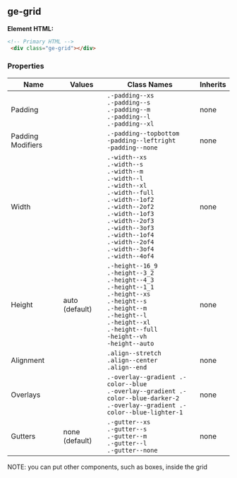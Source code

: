 

## ge-grid

**Element HTML:**
```html
<!-- Primary HTML -->
 <div class="ge-grid"></div>
```

### Properties
| Name | Values | Class Names | Inherits |
| ---- | ------ | ----------- | -------- |
| Padding | | `.-padding--xs` <br/> `.-padding--s` <br/> `.-padding--m` <br/> `.-padding--l` <br/> `.-padding--xl` | none |
| Padding Modifiers | | `.-padding--topbottom` <br/> `-padding--leftright` <br/> `-padding--none` | none |
| Width |  | `.-width--xs` <br/> `.-width--s` <br/> `.-width--m` <br/> `.-width--l` <br/> `.-width--xl` <br/> `.-width--full` <br/> `.-width--1of2` <br/> `.-width--2of2` <br/> `.-width--1of3` <br/> `.-width--2of3` <br/> `.-width--3of3` <br/> `.-width--1of4` <br/> `.-width--2of4` <br/> `.-width--3of4` <br/> `.-width--4of4`| none |
| Height | auto (default) | `.-height--16_9` <br/> `.-height--3_2` <br/> `.-height--4_3` <br/> `.-height--1_1` <br/> `.-height--xs`<br/> `.-height--s` <br/> `.-height--m` <br/> `.-height--l` <br/> `.-height--xl` <br/> `.-height--full` <br/> `-height--vh` <br/> `-height--auto` <br/> | none |
| Alignment | | `.align--stretch` <br/> `.align--center` <br/> `.align--end` | none |
| Overlays | | `.-overlay--gradient .-color--blue` <br/> `.-overlay--gradient .-color--blue-darker-2` <br/> `.-overlay--gradient .-color--blue-lighter-1` <br/> | none |
| Gutters | none (default) | `.-gutter--xs` <br/> `.-gutter--s` <br/> `.-gutter--m` <br/> `.-gutter--l` <br/> `.-gutter--none` <br/> | none |

NOTE: you can put other components, such as boxes, inside the grid